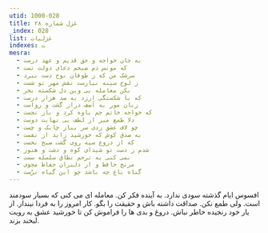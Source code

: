 ```yaml
---
utid: 1000-028
title: غزل شماره ۲۸
_index: 028
list: غزلیات
indexes: ت
mesra:
  - به جان خواجه و حق قدیم و عهد درست
  - که مونس دم صبحم دعای دولت تست
  - سرشک من که ز طوفان نوح دست ببرد
  - ز لوح سینه نیارست نقش مهر تو شست
  - بکن معامله یی وین دل شکسته بخر
  - که با شکستگی ارزد به صد هزار درست
  - زبان مور به آصف دراز گشت و رواست
  - که خواجه خاتم جم یاوه کرد و باز نجست
  - دلا طمع مبر از لطف بی نهایت دوست
  - چو لاف عشق زدی سر بباز چابک و چست
  - به صدق کوش که خورشید زاید از نفست
  - که از دروغ سیه روی گشت صبح نخست
  - شدم ز دست تو شیدای کوه و دشت و هنوز
  - نمی کنی به ترحم نطاق سلسله سست
  - مرنج حافظ و از دلبران حفاظ مجوی
  - گناه باغ چه باشد چو این گیاه نرُست
---
```

افسوس ایام گذشته سودی ندارد. به آینده فکر کن. معامله ای می کنی که بسیار سودمند است. ولی طمع نکن. صداقت داشته باش و حقیقت را بگو. کار امروز را به فردا نینداز. از یار خود رنجیده خاطر نباش. دروغ و بدی ها را فراموش کن تا خورشید عشق به رویت لبخند بزند.
